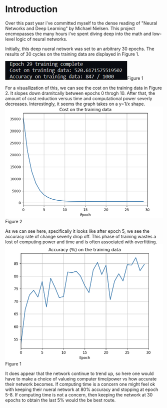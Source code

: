 # Introduction

Over this past year i've committed myself to the dense reading of "Neural Networks and Deep Learning" by Michael Nielsen. This project encmopasses the many hours i've spent diving deep into the math and low-level logic of neural networks.

Initially, this deep nueral network was set to an arbitrary 30 epochs. The results of 30 cycles on the training data are displayed in Figure 1.

![](img/epoch29_output.png)Figure 1

<!-- ctrl + shift + v for markdown preview -->

For a visuallization  of this, we can see the cost on the training data in Figure 2. It slopes down dramitcally between epochs 0 throgh 10. After that, the amount of cost reduction versus time and computational power severly decreases. Interestingly, it seems the graph takes on a y=1/x shape.
![](img/cost_on_training_data.png) Figure 2

As we can see here, specifically it looks like after epoch 5, we see the accuracy rate of change severly drop off. This phase of training wastes a lost of computing power and time and is often associated with overfitting.
![](img/Accuracy_training_data.png) Figure 1

It does appear that the network continue to trend up, so here one would have to make a choice of valueing computer time/power vs how accurate their network becomes. If computing time is a concern one might feel ok with keeping their nueral network at 80% accuracy and stopping at epoch 5-8. If computing time is not a concern, then keeping the network at 30 epochs to obtain the last 5% would the be best route. 
